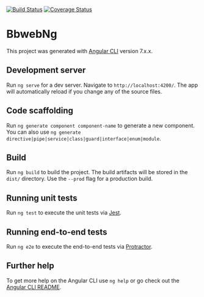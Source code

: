 [![Build Status](https://travis-ci.org/cbsrbiobank/bbweb-ng.svg?branch=master)](https://travis-ci.org/cbsrbiobank/bbweb-ng)
[![Coverage Status](https://coveralls.io/repos/github/cbsrbiobank/bbweb-ng/badge.svg?branch=master)](https://coveralls.io/github/cbsrbiobank/bbweb-ng?branch=master)

# BbwebNg

This project was generated with [Angular CLI](https://github.com/angular/angular-cli) version 7.x.x.

## Development server

Run `ng serve` for a dev server. Navigate to `http://localhost:4200/`. The app will automatically reload if you change any of the source files.

## Code scaffolding

Run `ng generate component component-name` to generate a new component. You can also use `ng generate directive|pipe|service|class|guard|interface|enum|module`.

## Build

Run `ng build` to build the project. The build artifacts will be stored in the `dist/` directory. Use the `--prod` flag for a production build.

## Running unit tests

Run `ng test` to execute the unit tests via [Jest](https://jestjs.io/).

## Running end-to-end tests

Run `ng e2e` to execute the end-to-end tests via [Protractor](http://www.protractortest.org/).

## Further help

To get more help on the Angular CLI use `ng help` or go check out the [Angular CLI README](https://github.com/angular/angular-cli/blob/master/README.md).
